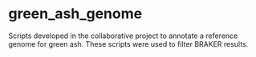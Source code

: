 # green_ash_genome

Scripts developed in the collaborative project to annotate a reference genome for green ash. These scripts were used to filter BRAKER results.
